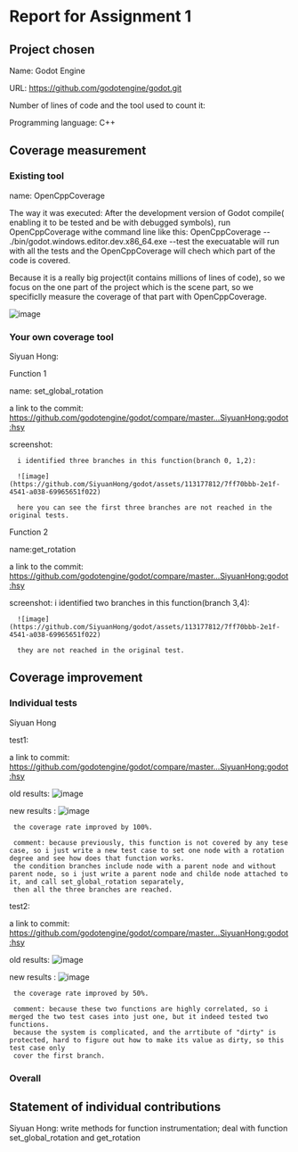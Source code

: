 # Report for Assignment 1

## Project chosen
Name: Godot Engine 

URL: https://github.com/godotengine/godot.git

Number of lines of code and the tool used to count it: <TODO>

Programming language: C++
## Coverage measurement

### Existing tool
name: OpenCppCoverage 

The way it was executed: After the development version of Godot compile( enabling it to be tested and be with debugged symbols), 
run OpenCppCoverage withe command line like this: OpenCppCoverage --  ./bin/godot.windows.editor.dev.x86_64.exe --test
the execuatable will run with all the tests and the OpenCppCoverage will chech which part of the code is covered. 

Because it is a really big project(it contains millions of lines of code), so we focus on the one part of the project which is the scene part, so we specificlly measure the coverage 
of that part with OpenCppCoverage. 

![image](https://github.com/SiyuanHong/godot/assets/113177812/9202d40c-1cda-4ff4-b845-fa7c9eaf8603)

### Your own coverage tool
Siyuan Hong: 

  Function 1
  
  name: set_global_rotation 
      
  a link to the commit: https://github.com/godotengine/godot/compare/master...SiyuanHong:godot:hsy
      
  screenshot:
  
      i identified three branches in this function(branch 0, 1,2):
      
      ![image](https://github.com/SiyuanHong/godot/assets/113177812/7ff70bbb-2e1f-4541-a038-69965651f022)
      
      here you can see the first three branches are not reached in the original tests.
      
  Function 2
  
  name:get_rotation
      
  a link to the commit: https://github.com/godotengine/godot/compare/master...SiyuanHong:godot:hsy
      
  screenshot:
      i identified two branches in this function(branch 3,4):
      
      ![image](https://github.com/SiyuanHong/godot/assets/113177812/7ff70bbb-2e1f-4541-a038-69965651f022)
      
      they are not reached in the original test. 
      
## Coverage improvement

### Individual tests
Siyuan Hong

test1:

a link to commit:
     https://github.com/godotengine/godot/compare/master...SiyuanHong:godot:hsy
	 
old results: 
     ![image](https://github.com/SiyuanHong/godot/assets/113177812/5d6d3622-1eed-482c-a810-3847174bed22)

	 
new results :
     ![image](https://github.com/SiyuanHong/godot/assets/113177812/751b8bfe-1a7c-46d7-b379-a9f0ca1c455a)
	 
     the coverage rate improved by 100%.
		 
     comment: because previously, this function is not covered by any tese case, so i just write a new test case to set one node with a rotation degree and see how does that function works.
     the condition branches include node with a parent node and without parent node, so i just write a parent node and childe node attached to it, and call set_global_rotation separately,
     then all the three branches are reached. 
    
test2:

a link to commit: 
     https://github.com/godotengine/godot/compare/master...SiyuanHong:godot:hsy
	 
old results: 
     ![image](https://github.com/SiyuanHong/godot/assets/113177812/7ff70bbb-2e1f-4541-a038-69965651f022)
	 
new results :
     ![image](https://github.com/SiyuanHong/godot/assets/113177812/751b8bfe-1a7c-46d7-b379-a9f0ca1c455a)
	 
     the coverage rate improved by 50%.
		 
     comment: because these two functions are highly correlated, so i merged the two test cases into just one, but it indeed tested two functions.
     because the system is complicated, and the arrtibute of "dirty" is protected, hard to figure out how to make its value as dirty, so this test case only
     cover the first branch.
  
  ### Overall

  
  ## Statement of individual contributions
Siyuan Hong: write methods for function instrumentation; deal with function set_global_rotation and get_rotation
     
